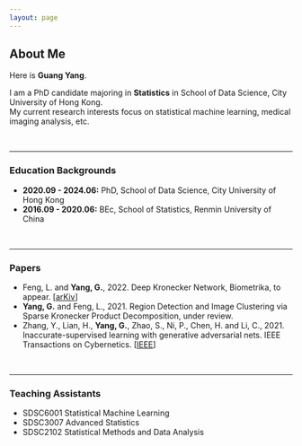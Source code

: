 ```yaml
---
layout: page
---
```


## About Me

Here is **Guang Yang**.

I am a PhD candidate majoring in **Statistics** in School of Data Science, City University of Hong Kong.\
My current research interests focus on statistical machine learning, medical imaging analysis, etc.

<br>

---

### Education Backgrounds

- **2020.09 - 2024.06:** PhD, School of Data Science, City University of Hong Kong
- **2016.09 - 2020.06:** BEc, School of Statistics, Renmin University of China

<br>

---

### Papers

- Feng, L. and **Yang, G.**, 2022. Deep Kronecker Network, Biometrika, to appear. [[arKiv](https://arxiv.org/abs/2210.13327)]
- **Yang, G.** and Feng, L., 2021. Region Detection and Image Clustering via Sparse Kronecker Product Decomposition, under review.
- Zhang, Y., Lian, H., **Yang, G.**, Zhao, S., Ni, P., Chen, H. and Li, C., 2021. Inaccurate-supervised learning with generative adversarial nets. IEEE Transactions on Cybernetics. [[IEEE](https://ieeexplore.ieee.org/document/9526351?denied=)]

<br>

---

### Teaching Assistants

- SDSC6001 Statistical Machine Learning
- SDSC3007 Advanced Statistics
- SDSC2102 Statistical Methods and Data Analysis

<br>
